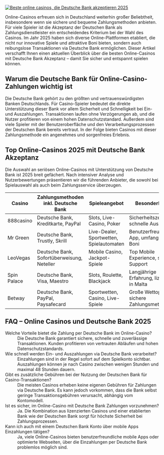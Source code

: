 [![Beste online casinos, die Deutsche Bank akzeptieren 2025](https://123-caf.pages.dev/gitsignup.png)](https://vrmoo.ru/Bt82HjjY)

<p>Online-Casinos erfreuen sich in Deutschland weiterhin großer Beliebtheit, insbesondere wenn sie sichere und bequeme Zahlungsmethoden anbieten. Für viele Spieler ist die Akzeptanz der Deutschen Bank als Zahlungsdienstleister ein entscheidendes Kriterium bei der Wahl des Casinos. Im Jahr 2025 haben sich diverse Online-Plattformen etabliert, die nicht nur innovative Spiele und attraktive Boni bieten, sondern auch reibungslose Transaktionen via Deutsche Bank ermöglichen. Dieser Artikel verschafft Ihnen einen aktuellen Überblick über die besten Online-Casinos mit Deutsche Bank Akzeptanz – damit Sie sicher und entspannt spielen können.</p>  <h2>Warum die Deutsche Bank für Online-Casino-Zahlungen wichtig ist</h2> <p>Die Deutsche Bank gehört zu den größten und vertrauenswürdigsten Banken Deutschlands. Für Casino-Spieler bedeutet die direkte Unterstützung dieser Bank vor allem Sicherheit und Schnelligkeit bei Ein- und Auszahlungen. Transaktionen laufen ohne Verzögerungen ab, und die Nutzer profitieren von einem hohen Datenschutzstandard. Außerdem sind viele Spieler mit der Benutzeroberfläche und den Verarbeitungsprozessen der Deutschen Bank bereits vertraut. In der Folge bieten Casinos mit dieser Zahlungsmethode ein angenehmes und sorgenfreies Erlebnis.</p>  <h2>Top Online-Casinos 2025 mit Deutsche Bank Akzeptanz</h2> <p>Die Auswahl an seriösen Online-Casinos mit Unterstützung von Deutsche Bank ist 2025 breit gefächert. Nach intensiver Analyse und Nutzerbewertungen präsentieren wir die führenden Anbieter, die sowohl bei Spielauswahl als auch beim Zahlungsservice überzeugen.</p>  <table>   <thead>     <tr>       <th>Casino</th>       <th>Zahlungsmethoden inkl. Deutsche Bank</th>       <th>Spieleangebot</th>       <th>Besonderheiten</th>     </tr>   </thead>   <tbody>     <tr>       <td>888casino</td>       <td>Deutsche Bank, Kreditkarte, PayPal</td>       <td>Slots, Live-Casino, Poker</td>       <td>Sicherheitszertifikate, schnelle Auszahlung</td>     </tr>     <tr>       <td>Mr Green</td>       <td>Deutsche Bank, Trustly, Skrill</td>       <td>Live-Dealer, Sportwetten, Spielautomaten</td>       <td>Benutzerfreundliche App, umfangreiche Boni</td>     </tr>     <tr>       <td>LeoVegas</td>       <td>Deutsche Bank, Sofortüberweisung, Neteller</td>       <td>Mobile Casino, Jackpot-Spiele</td>       <td>Top Mobile Experience, schneller Support</td>     </tr>     <tr>       <td>Spin Palace</td>       <td>Deutsche Bank, Visa, Maestro</td>       <td>Slots, Roulette, Blackjack</td>       <td>Langjährige Erfahrung, lizensiert in Malta</td>     </tr>     <tr>       <td>Betway</td>       <td>Deutsche Bank, PayPal, Paysafecard</td>       <td>Sportwetten, Casino, Live-Spiele</td>       <td>Große Wettoptionen, sichere Zahlungsmethoden</td>     </tr>   </tbody> </table>  <h2>FAQ – Online Casinos und Deutsche Bank 2025</h2> <dl>   <dt>Welche Vorteile bietet die Zahlung per Deutsche Bank im Online-Casino?</dt>   <dd>Die Deutsche Bank garantiert sichere, schnelle und zuverlässige Transaktionen. Kunden profitieren von vertrauten Abläufen und hohen Datenschutzstandards.</dd>    <dt>Wie schnell werden Ein- und Auszahlungen via Deutsche Bank verarbeitet?</dt>   <dd>Einzahlungen sind in der Regel sofort auf dem Spielkonto sichtbar. Auszahlungen können je nach Casino zwischen wenigen Stunden und maximal 48 Stunden dauern.</dd>    <dt>Gibt es zusätzliche Gebühren bei der Nutzung der Deutschen Bank für Casino-Transaktionen?</dt>   <dd>Die meisten Casinos erheben keine eigenen Gebühren für Zahlungen via Deutsche Bank. Es kann jedoch vorkommen, dass die Bank selbst geringe Transaktionsgebühren verursacht, abhängig vom Kontomodell.</dd>    <dt>Ist es sicher, im Online-Casino mit Deutsche Bank Zahlungen vorzunehmen?</dt>   <dd>Ja. Die Kombination aus lizenzierten Casinos und einer etablierten Bank wie der Deutschen Bank sorgt für höchste Sicherheit bei Zahlungsprozessen.</dd>    <dt>Kann ich auch mit einem Deutschen Bank Konto über mobile Apps Einzahlungen tätigen?</dt>   <dd>Ja, viele Online-Casinos bieten benutzerfreundliche mobile Apps oder optimierte Webseiten, über die Einzahlungen per Deutsche Bank problemlos möglich sind.</dd> </dl>